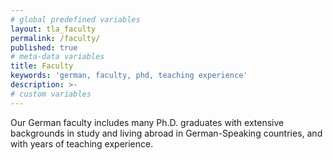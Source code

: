 ```yaml
---
# global predefined variables
layout: tla_faculty
permalink: /faculty/
published: true
# meta-data variables
title: Faculty
keywords: 'german, faculty, phd, teaching experience'
description: >-
# custom variables
---
```

Our German faculty includes many Ph.D. graduates with extensive backgrounds in study and living abroad in German-Speaking countries, and with years of teaching experience.
